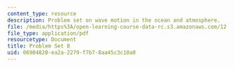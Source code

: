 ```yaml
---
content_type: resource
description: Problem set on wave motion in the ocean and atmosphere.
file: /media/https%3A/open-learning-course-data-rc.s3.amazonaws.com/12-802-wave-motion-in-the-ocean-and-the-atmosphere-spring-2008/06904820ea2a2279f7b78aa45c3c10a0_MIT12_802S08_pset08.pdf
file_type: application/pdf
resourcetype: Document
title: Problem Set 8
uid: 06904820-ea2a-2279-f7b7-8aa45c3c10a0
---
```

